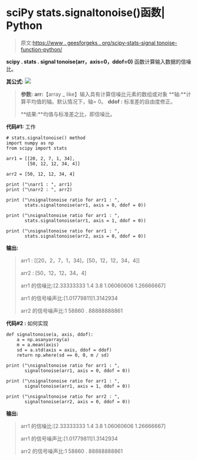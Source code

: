 # sciPy stats.signaltonoise()函数| Python

> 原文:[https://www . geesforgeks . org/scipy-stats-signal tonoise-function-python/](https://www.geeksforgeeks.org/scipy-stats-signaltonoise-function-python/)

**scipy . stats . signal tonoise(arr，axis=0，ddof=0)** 函数计算输入数据的信噪比。

**其公式:**
![](img/7fd56a788d81841a4136671781ad232f.png)

> **参数:**
> **arr:**【array _ like】输入具有计算信噪比元素的数组或对象
> **轴:**计算平均值的轴。默认情况下，轴= 0。
> **ddof :** 标准差的自由度修正。
> 
> **结果:**均值与标准差之比，即信噪比。

**代码#1:** 工作

```
# stats.signaltonoise() method 
import numpy as np
from scipy import stats

arr1 = [[20, 2, 7, 1, 34],
        [50, 12, 12, 34, 4]]

arr2 = [50, 12, 12, 34, 4]

print ("\narr1 : ", arr1)
print ("\narr2 : ", arr2)

print ("\nsignaltonoise ratio for arr1 : ", 
       stats.signaltonoise(arr1, axis = 0, ddof = 0))

print ("\nsignaltonoise ratio for arr1 : ", 
       stats.signaltonoise(arr1, axis = 1, ddof = 0))

print ("\nsignaltonoise ratio for arr1 : ", 
       stats.signaltonoise(arr2, axis = 0, ddof = 0)) 
```

**输出:**

> arr1 : [[20，2，7，1，34]，[50，12，12，34，4]]
> 
> arr2 : [50，12，12，34，4]
> 
> arr1 的信噪比:[2.33333333 1.4 3.8 1.06060606 1.26666667]
> 
> arr1 的信号噪声比:[1.01779811]1.3142934
> 
> arr2 的信号噪声比:1 58860 . 88888888861

**代码#2 :** 如何实现

```
def signaltonoise(a, axis, ddof):
    a = np.asanyarray(a)
    m = a.mean(axis)
    sd = a.std(axis = axis, ddof = ddof)
    return np.where(sd == 0, 0, m / sd)

print ("\nsignaltonoise ratio for arr1 : ", 
       signaltonoise(arr1, axis = 0, ddof = 0))

print ("\nsignaltonoise ratio for arr1 : ", 
       signaltonoise(arr1, axis = 1, ddof = 0))

print ("\nsignaltonoise ratio for arr2 : ", 
       signaltonoise(arr2, axis = 0, ddof = 0))
```

**输出:**

> arr1 的信噪比:[2.33333333 1.4 3.8 1.06060606 1.26666667]
> 
> arr1 的信号噪声比:[1.01779811]1.3142934
> 
> arr2 的信号噪声比:1 58860 . 88888888861